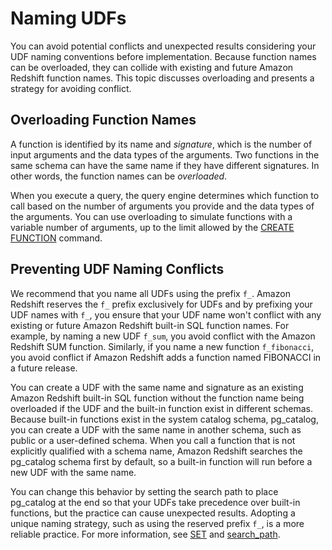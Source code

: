 # Naming UDFs<a name="udf-naming-udfs"></a>

You can avoid potential conflicts and unexpected results considering your UDF naming conventions before implementation\. Because function names can be overloaded, they can collide with existing and future Amazon Redshift function names\. This topic discusses overloading and presents a strategy for avoiding conflict\.

## Overloading Function Names<a name="udf-naming-overloading-function-names"></a>

A function is identified by its name and *signature*, which is the number of input arguments and the data types of the arguments\. Two functions in the same schema can have the same name if they have different signatures\. In other words, the function names can be *overloaded*\.

When you execute a query, the query engine determines which function to call based on the number of arguments you provide and the data types of the arguments\. You can use overloading to simulate functions with a variable number of arguments, up to the limit allowed by the [CREATE FUNCTION](r_CREATE_FUNCTION.md) command\. 

## Preventing UDF Naming Conflicts<a name="udf-naming-preventing-udf-naming-conflicts"></a>

We recommend that you name all UDFs using the prefix `f_`\. Amazon Redshift reserves the `f_` prefix exclusively for UDFs and by prefixing your UDF names with `f_`, you ensure that your UDF name won't conflict with any existing or future Amazon Redshift built\-in SQL function names\. For example, by naming a new UDF `f_sum`, you avoid conflict with the Amazon Redshift SUM function\. Similarly, if you name a new function `f_fibonacci`, you avoid conflict if Amazon Redshift adds a function named FIBONACCI in a future release\.

You can create a UDF with the same name and signature as an existing Amazon Redshift built\-in SQL function without the function name being overloaded if the UDF and the built\-in function exist in different schemas\. Because built\-in functions exist in the system catalog schema, pg\_catalog, you can create a UDF with the same name in another schema, such as public or a user\-defined schema\. When you call a function that is not explicitly qualified with a schema name, Amazon Redshift searches the pg\_catalog schema first by default, so a built\-in function will run before a new UDF with the same name\.

You can change this behavior by setting the search path to place pg\_catalog at the end so that your UDFs take precedence over built\-in functions, but the practice can cause unexpected results\. Adopting a unique naming strategy, such as using the reserved prefix `f_`, is a more reliable practice\. For more information, see [SET](r_SET.md) and [search\_path](r_search_path.md)\.